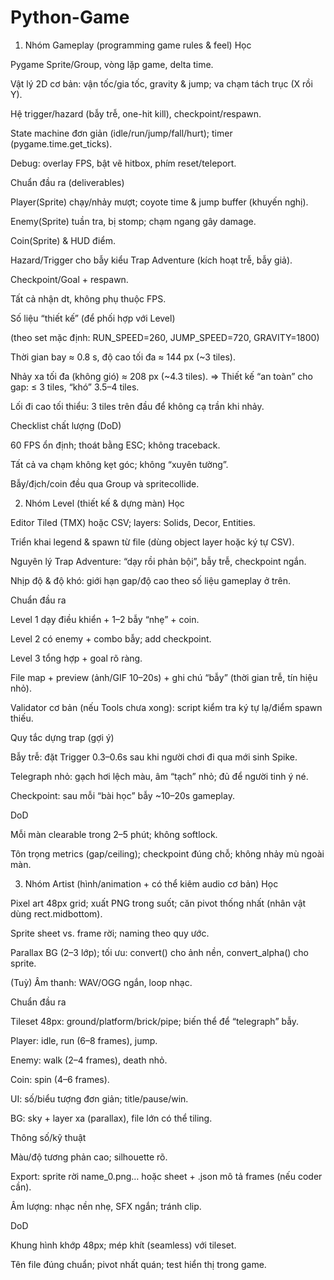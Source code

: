 # Python-Game
1) Nhóm Gameplay (programming game rules & feel)
Học

Pygame Sprite/Group, vòng lặp game, delta time.

Vật lý 2D cơ bản: vận tốc/gia tốc, gravity & jump; va chạm tách trục (X rồi Y).

Hệ trigger/hazard (bẫy trễ, one-hit kill), checkpoint/respawn.

State machine đơn giản (idle/run/jump/fall/hurt); timer (pygame.time.get_ticks).

Debug: overlay FPS, bật vẽ hitbox, phím reset/teleport.

Chuẩn đầu ra (deliverables)

Player(Sprite) chạy/nhảy mượt; coyote time & jump buffer (khuyến nghị).

Enemy(Sprite) tuần tra, bị stomp; chạm ngang gây damage.

Coin(Sprite) & HUD điểm.

Hazard/Trigger cho bẫy kiểu Trap Adventure (kích hoạt trễ, bẫy giả).

Checkpoint/Goal + respawn.

Tất cả nhận dt, không phụ thuộc FPS.

Số liệu “thiết kế” (để phối hợp với Level)

(theo set mặc định: RUN_SPEED=260, JUMP_SPEED=720, GRAVITY=1800)

Thời gian bay ≈ 0.8 s, độ cao tối đa ≈ 144 px (~3 tiles).

Nhảy xa tối đa (không gió) ≈ 208 px (~4.3 tiles).
⇒ Thiết kế “an toàn” cho gap: ≤ 3 tiles, “khó” 3.5–4 tiles.

Lối đi cao tối thiểu: 3 tiles trên đầu để không cạ trần khi nhảy.

Checklist chất lượng (DoD)

60 FPS ổn định; thoát bằng ESC; không traceback.

Tất cả va chạm không kẹt góc; không “xuyên tường”.

Bẫy/địch/coin đều qua Group và spritecollide.

2) Nhóm Level (thiết kế & dựng màn)
Học

Editor Tiled (TMX) hoặc CSV; layers: Solids, Decor, Entities.

Triển khai legend & spawn từ file (dùng object layer hoặc ký tự CSV).

Nguyên lý Trap Adventure: “dạy rồi phản bội”, bẫy trễ, checkpoint ngắn.

Nhịp độ & độ khó: giới hạn gap/độ cao theo số liệu gameplay ở trên.

Chuẩn đầu ra

Level 1 dạy điều khiển + 1–2 bẫy “nhẹ” + coin.

Level 2 có enemy + combo bẫy; add checkpoint.

Level 3 tổng hợp + goal rõ ràng.

File map + preview (ảnh/GIF 10–20s) + ghi chú “bẫy” (thời gian trễ, tín hiệu nhỏ).

Validator cơ bản (nếu Tools chưa xong): script kiểm tra ký tự lạ/điểm spawn thiếu.

Quy tắc dựng trap (gợi ý)

Bẫy trễ: đặt Trigger 0.3–0.6s sau khi người chơi đi qua mới sinh Spike.

Telegraph nhỏ: gạch hơi lệch màu, âm “tạch” nhỏ; đủ để người tinh ý né.

Checkpoint: sau mỗi “bài học” bẫy ~10–20s gameplay.

DoD

Mỗi màn clearable trong 2–5 phút; không softlock.

Tôn trọng metrics (gap/ceiling); checkpoint đúng chỗ; không nhảy mù ngoài màn.

3) Nhóm Artist (hình/animation + có thể kiêm audio cơ bản)
Học

Pixel art 48px grid; xuất PNG trong suốt; căn pivot thống nhất (nhân vật dùng rect.midbottom).

Sprite sheet vs. frame rời; naming theo quy ước.

Parallax BG (2–3 lớp); tối ưu: convert() cho ảnh nền, convert_alpha() cho sprite.

(Tuỳ) Âm thanh: WAV/OGG ngắn, loop nhạc.

Chuẩn đầu ra

Tileset 48px: ground/platform/brick/pipe; biến thể để “telegraph” bẫy.

Player: idle, run (6–8 frames), jump.

Enemy: walk (2–4 frames), death nhỏ.

Coin: spin (4–6 frames).

UI: số/biểu tượng đơn giản; title/pause/win.

BG: sky + layer xa (parallax), file lớn có thể tiling.

Thông số/kỹ thuật

Màu/độ tương phản cao; silhouette rõ.

Export: sprite rời name_0.png… hoặc sheet + .json mô tả frames (nếu coder cần).

Âm lượng: nhạc nền nhẹ, SFX ngắn; tránh clip.

DoD

Khung hình khớp 48px; mép khít (seamless) với tileset.

Tên file đúng chuẩn; pivot nhất quán; test hiển thị trong game.

